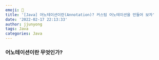 ```yaml
---
emoji: 🧢
title: '[Java] 어노테이션이란(Annotation)? 커스텀 어노테이션을 만들어 보자'
date: '2022-02-17 22:13:33'
author: jjunyong
tags: Java
categories: Java
---
```


### 어노테이션이란 무엇인가?
